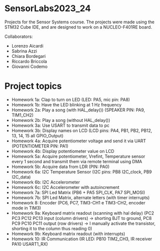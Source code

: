 # SensorLabs2023_24

Projects for the Sensor Systems course. The projects were made using the STM32 Cube IDE, and are designed to work on a NUCLEO-F401RE board.

Collaborators:
- Lorenzo Aicardi
- Sabrina Azzi
- Chiara Bordegari
- Riccardo Briccola
- Giovanni Codemo

# Project topics

- Homework 1a: Clap to turn on LED (LED: PA5, mic pin: PA8)
- Homework 1b: Have the LED blinking at 1 Hz frequency
- Homework 2a: Play a song (with HAL_delay()) (SPEAKER PIN: PA9, TIM1_CH2)
- Homework 2b: Play a song (without HAL_delay())
- Homework 3a: Use USART to transmit data to pc
- Homework 3b: Display names on LCD (LCD pins: PA4, PB1, PB2, PB12, 13, 14, 15 all GPIO_Output)
- Homework 4a: Acquire potentiometer voltage and send it via UART (POTENTIOMETER PIN: PA1)
- Homework 4b: Display potentiometer value on LCD
- Homework 5a: Acquire potentiometer, Vrefint, Temperature sensor every 1 second and transmit them via remote terminal using DMA
- Homework 5b: Acquire data from LDR (PIN: PA0)
- Homework 6a: I2C Temperature Sensor (I2C pins: PB8 I2C_clock, PB9 I2C_data)
- Homework 6b: I2C Accelerometer
- Homework 6c: I2C Accelerometer with autoincrement
- Homework 7a: SPI Led Matrix (PB6 + PA5 SPI_CLK, PA7 SPI_MOSI)
- Homework 7b: SPI Led Matrix, alternate letters (with timer interrupts)
- Homework 8: Encoder (PC6, PC7, TIM3-CH1 e TIM3-CH2, encoder mode in TIM3)
- Homework 9a: Keyboard matrix readout (scanning with hal delay) (PC2 PC3 PC12 PC13 input (column drivers) → shorting BJT to ground, PC8 PC9 PC10 PC11 output (row drivers) → I manually activate the transistor, shorting it to the column thus reading 0)
- Homework 9b: Keyboard matrix readout (with interrupts)
- Homework 10: IR Communication (IR LED: PB10 TIM2_CH3, IR receiver PA10 USART1_RX)
